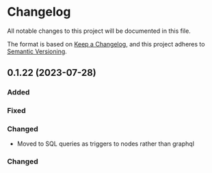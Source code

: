 # Changelog

All notable changes to this project will be documented in this file.

The format is based on [Keep a Changelog](https://keepachangelog.com/en/1.0.0/),
and this project adheres to [Semantic Versioning](https://semver.org/spec/v2.0.0.html).

## 0.1.22 (2023-07-28)

### Added

### Fixed

### Changed

- Moved to SQL queries as triggers to nodes rather than graphql

### Changed
